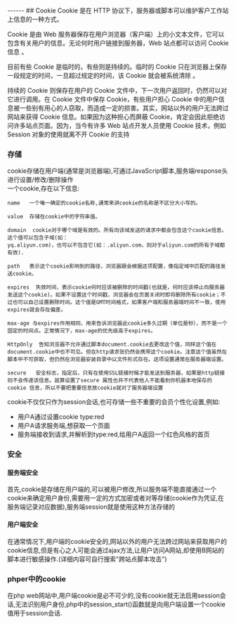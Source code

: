 <head>
     <title>EasySwoole 入门教程|swoole 入门教程|会话管理|cookie</title>
     <meta name="keywords" content="EasySwoole 入门教程|swoole 入门教程|会话管理|cookie"/>
     <meta name="description" content="EasySwoole 入门教程|swoole 入门教程|会话管理|cookie"/>
</head>
---<head>---
## Cookie
Cookie 是在 HTTP 协议下，服务器或脚本可以维护客户工作站上信息的一种方式。  

Cookie 是由 Web 服务器保存在用户浏览器（客户端）上的小文本文件，它可以包含有关用户的信息。无论何时用户链接到服务器，Web 站点都可以访问 Cookie 信息 。  

目前有些 Cookie 是临时的，有些则是持续的。临时的 Cookie 只在浏览器上保存一段规定的时间，一旦超过规定的时间，该 Cookie 就会被系统清除 。  

持续的 Cookie 则保存在用户的 Cookie 文件中，下一次用户返回时，仍然可以对它进行调用。在 Cookie 文件中保存 Cookie，有些用户担心 Cookie 中的用户信息被一些别有用心的人窃取，而造成一定的损害。其实，网站以外的用户无法跨过网站来获得 Cookie 信息。如果因为这种担心而屏蔽 Cookie，肯定会因此拒绝访问许多站点页面。因为，当今有许多 Web 站点开发人员使用 Cookie 技术，例如 Session 对象的使用就离不开 Cookie 的支持

### 存储  
cookie存储在用户端(通常是浏览器端),可通过JavaScript脚本,服务端response头进行设置/修改/删除操作  
一个cookie,存在以下信息:  
```
name   一个唯一确定的cookie名称,通常来讲cookie的名称是不区分大小写的。

value  存储在cookie中的字符串值。

domain  cookie对于哪个域是有效的。所有向该域发送的请求中都会包含这个cookie信息。这个值可以包含子域(如：
yq.aliyun.com)，也可以不包含它(如：.aliyun.com，则对于aliyun.com的所有子域都有效).

path   表示这个cookie影响到的路径，浏览器跟会根据这项配置，像指定域中匹配的路径发送cookie。

expires  失效时间，表示cookie何时应该被删除的时间戳(也就是，何时应该停止向服务器发送这个cookie)。如果不设置这个时间戳，浏览器会在页面关闭时即将删除所有cookie；不过也可以自己设置删除时间。这个值是GMT时间格式，如果客户端和服务器端时间不一致，使用expires就会存在偏差。

max-age 与expires作用相同，用来告诉浏览器此cookie多久过期（单位是秒），而不是一个固定的时间点。正常情况下，max-age的优先级高于expires。

HttpOnly  告知浏览器不允许通过脚本document.cookie去更改这个值，同样这个值在document.cookie中也不可见。但在http请求张仍然会携带这个cookie。注意这个值虽然在脚本中不可获取，但仍然在浏览器安装目录中以文件形式存在。这项设置通常在服务器端设置。

secure   安全标志，指定后，只有在使用SSL链接时候才能发送到服务器，如果是http链接则不会传递该信息。就算设置了secure 属性也并不代表他人不能看到你机器本地保存的 cookie 信息，所以不要把重要信息放cookie就对了服务器端设置
 ```
cookie不仅仅只作为session会话,也可存储一些不重要的会员个性化设置,例如:  
 * 用户A通过设置cookie type:red 
 * 用户A请求服务端,想获取一个页面
 * 服务端接收到请求,并解析到type:red,给用户A返回一个红色风格的首页 
 
### 安全  

#### 服务端安全  
首先,cookie是存储在用户端的,可以被用户修改,所以服务端不能直接通过一个cookie来确定用户身份,需要用一定的方式加密或者对等存储(cookie作为凭证,在服务端记录对应数据),服务端session就是使用这种方法存储的

#### 用户端安全
在通常情况下,用户端的cookie安全的,网站以外的用户无法跨过网站来获取用户的cookie信息,但是有心之人可能会通过ajax方法,让用户访问A网站,却使用B网站的脚本进行敏感操作.(详细内容可自行搜索"跨站点脚本攻击")

### phper中的cookie
在php  web网站中,用户端cookie是必不可少的,没有cookie就无法启用session会话,无法识别用户身份,php中的session_start()函数就是向用户端设置一个cookie值用于session会话.
